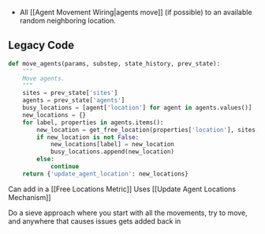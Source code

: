- All [[Agent Movement Wiring|agents move]] (if possible) to an available random neighboring location.

## Legacy Code

```python
def move_agents(params, substep, state_history, prev_state):
    """
    Move agents.
    """
    sites = prev_state['sites']
    agents = prev_state['agents']
    busy_locations = [agent['location'] for agent in agents.values()]
    new_locations = {}
    for label, properties in agents.items():
        new_location = get_free_location(properties['location'], sites, busy_locations)
        if new_location is not False:
            new_locations[label] = new_location
            busy_locations.append(new_location)
        else:
            continue
    return {'update_agent_location': new_locations}
```

Can add in a [[Free Locations Metric]]
Uses [[Update Agent Locations Mechanism]]

Do a sieve approach where you start with all the movements, try to move, and anywhere that causes issues gets added back in